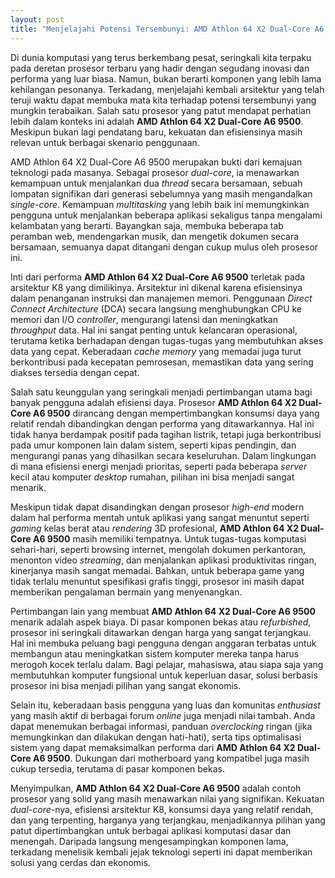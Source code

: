 ```yaml
---
layout: post
title: "Menjelajahi Potensi Tersembunyi: AMD Athlon 64 X2 Dual-Core A6 9500"
---
```


Di dunia komputasi yang terus berkembang pesat, seringkali kita terpaku pada deretan prosesor terbaru yang hadir dengan segudang inovasi dan performa yang luar biasa. Namun, bukan berarti komponen yang lebih lama kehilangan pesonanya. Terkadang, menjelajahi kembali arsitektur yang telah teruji waktu dapat membuka mata kita terhadap potensi tersembunyi yang mungkin terabaikan. Salah satu prosesor yang patut mendapat perhatian lebih dalam konteks ini adalah **AMD Athlon 64 X2 Dual-Core A6 9500**. Meskipun bukan lagi pendatang baru, kekuatan dan efisiensinya masih relevan untuk berbagai skenario penggunaan.

AMD Athlon 64 X2 Dual-Core A6 9500 merupakan bukti dari kemajuan teknologi pada masanya. Sebagai prosesor *dual-core*, ia menawarkan kemampuan untuk menjalankan dua *thread* secara bersamaan, sebuah lompatan signifikan dari generasi sebelumnya yang masih mengandalkan *single-core*. Kemampuan *multitasking* yang lebih baik ini memungkinkan pengguna untuk menjalankan beberapa aplikasi sekaligus tanpa mengalami kelambatan yang berarti. Bayangkan saja, membuka beberapa tab peramban web, mendengarkan musik, dan mengetik dokumen secara bersamaan, semuanya dapat ditangani dengan cukup mulus oleh prosesor ini.

Inti dari performa **AMD Athlon 64 X2 Dual-Core A6 9500** terletak pada arsitektur K8 yang dimilikinya. Arsitektur ini dikenal karena efisiensinya dalam penanganan instruksi dan manajemen memori. Penggunaan *Direct Connect Architecture* (DCA) secara langsung menghubungkan CPU ke memori dan I/O *controller*, mengurangi latensi dan meningkatkan *throughput* data. Hal ini sangat penting untuk kelancaran operasional, terutama ketika berhadapan dengan tugas-tugas yang membutuhkan akses data yang cepat. Keberadaan *cache memory* yang memadai juga turut berkontribusi pada kecepatan pemrosesan, memastikan data yang sering diakses tersedia dengan cepat.

Salah satu keunggulan yang seringkali menjadi pertimbangan utama bagi banyak pengguna adalah efisiensi daya. Prosesor **AMD Athlon 64 X2 Dual-Core A6 9500** dirancang dengan mempertimbangkan konsumsi daya yang relatif rendah dibandingkan dengan performa yang ditawarkannya. Hal ini tidak hanya berdampak positif pada tagihan listrik, tetapi juga berkontribusi pada umur komponen lain dalam sistem, seperti kipas pendingin, dan mengurangi panas yang dihasilkan secara keseluruhan. Dalam lingkungan di mana efisiensi energi menjadi prioritas, seperti pada beberapa *server* kecil atau komputer *desktop* rumahan, pilihan ini bisa menjadi sangat menarik.

Meskipun tidak dapat disandingkan dengan prosesor *high-end* modern dalam hal performa mentah untuk aplikasi yang sangat menuntut seperti *gaming* kelas berat atau *rendering* 3D profesional, **AMD Athlon 64 X2 Dual-Core A6 9500** masih memiliki tempatnya. Untuk tugas-tugas komputasi sehari-hari, seperti browsing internet, mengolah dokumen perkantoran, menonton video *streaming*, dan menjalankan aplikasi produktivitas ringan, kinerjanya masih sangat memadai. Bahkan, untuk beberapa game yang tidak terlalu menuntut spesifikasi grafis tinggi, prosesor ini masih dapat memberikan pengalaman bermain yang menyenangkan.

Pertimbangan lain yang membuat **AMD Athlon 64 X2 Dual-Core A6 9500** menarik adalah aspek biaya. Di pasar komponen bekas atau *refurbished*, prosesor ini seringkali ditawarkan dengan harga yang sangat terjangkau. Hal ini membuka peluang bagi pengguna dengan anggaran terbatas untuk membangun atau meningkatkan sistem komputer mereka tanpa harus merogoh kocek terlalu dalam. Bagi pelajar, mahasiswa, atau siapa saja yang membutuhkan komputer fungsional untuk keperluan dasar, solusi berbasis prosesor ini bisa menjadi pilihan yang sangat ekonomis.

Selain itu, keberadaan basis pengguna yang luas dan komunitas *enthusiast* yang masih aktif di berbagai forum *online* juga menjadi nilai tambah. Anda dapat menemukan berbagai informasi, panduan *overclocking* ringan (jika memungkinkan dan dilakukan dengan hati-hati), serta tips optimalisasi sistem yang dapat memaksimalkan performa dari **AMD Athlon 64 X2 Dual-Core A6 9500**. Dukungan dari motherboard yang kompatibel juga masih cukup tersedia, terutama di pasar komponen bekas.

Menyimpulkan, **AMD Athlon 64 X2 Dual-Core A6 9500** adalah contoh prosesor yang solid yang masih menawarkan nilai yang signifikan. Kekuatan *dual-core*-nya, efisiensi arsitektur K8, konsumsi daya yang relatif rendah, dan yang terpenting, harganya yang terjangkau, menjadikannya pilihan yang patut dipertimbangkan untuk berbagai aplikasi komputasi dasar dan menengah. Daripada langsung mengesampingkan komponen lama, terkadang menelisik kembali jejak teknologi seperti ini dapat memberikan solusi yang cerdas dan ekonomis.
